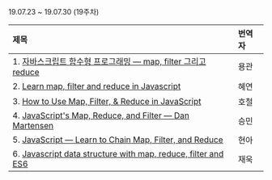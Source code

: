 19.07.23 ~ 19.07.30 (19주차)


|   제목   | 번역자  |
| :-------- | :------ |
| 1. [자바스크립트 함수형 프로그래밍 — map, filter 그리고 reduce](https://github.com/Lee-hyuna/33-js-concepts-kr/wiki/javascript-functional-programming-map-filter-and-reduce) | 용관 |
| 2. [Learn map, filter and reduce in Javascript](https://medium.com/@joomiguelcunha/learn-map-filter-and-reduce-in-javascript-ea59009593c4) | 혜연 |
| 3. [How to Use Map, Filter, & Reduce in JavaScript](https://github.com/Lee-hyuna/33-js-concepts-kr/wiki/How-to-Use-Map,-Filter,-&-Reduce-in-JavaScript) | 호철 |
| 4. [JavaScript's Map, Reduce, and Filter — Dan Martensen](https://github.com/Lee-hyuna/33-js-concepts-kr/wiki/JavaScript%E2%80%99s-Map,-Reduce,-and-Filter) | 승민 |
| 5. [JavaScript — Learn to Chain Map, Filter, and Reduce](https://github.com/Lee-hyuna/33-js-concepts-kr/wiki/JavaScript-%E2%80%94-Learn-to-Chain-Map,-Filter,-and-Reduce) | 현아 |
| 6. [Javascript data structure with map, reduce, filter and ES6](https://codeburst.io/write-beautiful-javascript-with-%CE%BB-fp-es6-350cd64ab5bf)| 재욱 |